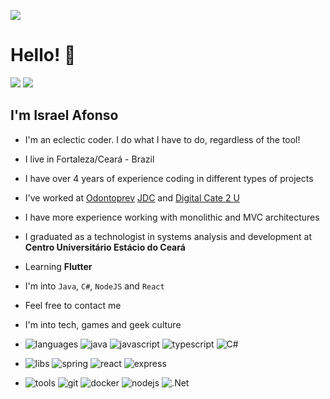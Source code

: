 ![](https://avatars0.githubusercontent.com/u/47701050?s=460&u=beed608808e6eb287e86a9b946a110cb4153a07b&v=4)

# Hello! 👋
<a href="mailto:israelcarvalhodesenvolvedor@gmail.com"> <img src="https://img.shields.io/badge/Gmail-D14836?style=for-the-badge&logo=gmail&logoColor=white"/></a>
<a href="https://www.linkedin.com/in/israel-afonso-de-carvalho-neto/" target="_blank"> <img src="https://img.shields.io/badge/LinkedIn-0077B5?style=for-the-badge&logo=linkedin&logoColor=white"/></a>

## I'm Israel Afonso
 - I'm an eclectic coder. I do what I have to do, regardless of the tool!
 - I live in Fortaleza/Ceará - Brazil
 - I have over 4 years of experience coding in different types of projects
 - I've worked at [Odontoprev](https://www.odontoprev.com.br/en) [JDC](https://jdctech.com.br) and [Digital Cate 2 U](https://www.digitalcare2u.com.br)
 - I have more experience working with monolithic and MVC architectures
 - I graduated as a technologist in systems analysis and development at **Centro Universitário Estácio do Ceará**
 - Learning **Flutter**
 - I'm into `Java`, `C#`, `NodeJS` and `React`
 - Feel free to contact me
 - I'm into tech, games and geek culture
   
 - ![languages](https://img.shields.io/static/v1?label=&message=languages:&color=blueviolet&style=flat-square)
   ![java](https://img.shields.io/badge/Java-ED8B00?style=for-the-badge&logo=openjdk&logoColor=white)
  ![javascript](https://img.shields.io/badge/JavaScript-F7DF1E?logo=javascript&logoColor=black&style=for-the-badge)
  ![typescript](https://img.shields.io/badge/TypeScript-007ACC?logo=typescript&logoColor=white&style=for-the-badge)
![C#](https://img.shields.io/badge/C%23-239120?logo=c-sharp&logoColor=white&style=for-the-badge)

  - ![libs](https://img.shields.io/static/v1?label=&message=libs:&color=important&style=flat-square)
    ![spring](https://img.shields.io/badge/Spring-6DB33F?logo=spring&logoColor=white&style=for-the-badge)
    ![react](https://img.shields.io/badge/React-20232A?logo=react&logoColor=61DAFB&style=for-the-badge)
    ![express](https://img.shields.io/badge/Express.js-404D59?style=for-the-badge)


- ![tools](https://img.shields.io/static/v1?label=&message=tools:&color=critical&style=flat-square)
  ![git](https://img.shields.io/badge/Git-E34F26?logo=git&logoColor=white&style=for-the-badge)
  ![docker](https://img.shields.io/badge/Docker-2496ED?logo=docker&logoColor=white&style=for-the-badge)
  ![nodejs](https://img.shields.io/badge/Node.js-43853D?logo=node.js&logoColor=white&style=for-the-badge)
  ![.Net](https://img.shields.io/badge/.NET-5C2D91?logo=.net&logoColor=white&style=for-the-badge)
